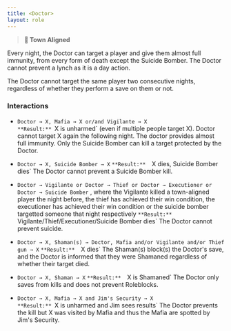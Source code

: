 ```yaml
---
title: <Doctor>
layout: role
---
```


> **🏡 Town Aligned**

Every night, the Doctor can target a player and give them almost full immunity, from every form of death except the Suicide Bomber. The Doctor cannot prevent a lynch as it is a day action.

The Doctor cannot target the same player two consecutive nights, regardless of whether they perform a save on them or not.

### Interactions
- `Doctor → X, Mafia → X or/and Vigilante → X`  
 `**Result:** `X is unharmed`
 (even if multiple people target X). Doctor cannot target X again the following night. 
 The doctor provides almost full immunity. Only the Suicide Bomber can kill a target protected by the Doctor.

- `Doctor → X, Suicide Bomber → X`
 `**Result:**  `X dies, Suicide Bomber dies`
 The Doctor cannot prevent a Suicide Bomber kill.
 
- `Doctor → Vigilante or Doctor → Thief or Doctor → Executioner or Doctor → Suicide Bomber` , where the Vigilante killed a town-aligned player the night before, the thief has achieved their win condition, the executioner has achieved their win condition or the suicide bomber targetted someone that night respectively
 `**Result:** `Vigilante/Thief/Executioner/Suicide Bomber dies`
 The Doctor cannot prevent suicide.
 
- `Doctor → X, Shaman(s) → Doctor, Mafia and/or Vigilante and/or Thief gun → X`
 `**Result:**  `X dies`
  The Shaman(s) block(s) the Doctor's save, and the Doctor is informed that they were Shamaned regardless of whether their target died.
  
 - `Doctor → X, Shaman → X`
 `**Result:**  `X is Shamaned`
 The Doctor only saves from kills and does not prevent Roleblocks.
 
 - `Doctor → X, Mafia → X and Jim's Security → X`  
 `**Result:** `X is unharmed and Jim sees results`
 The Doctor prevents the kill but X was visited by Mafia and thus the Mafia are spotted by Jim's Security.
